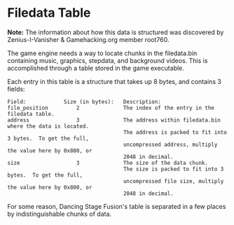 # Filedata Table
**Note:** The information about how this data is structured was discovered by Zenius-I-Vanisher & Gamehacking.org member root760. 

The game engine needs a way to locate chunks in the filedata.bin containing music, graphics, stepdata, and background videos.  This is accomplished through a table stored in the game executable.

Each entry in this table is a structure that takes up 8 bytes, and contains 3 fields:
```
Field:            Size (in bytes):   Description:
file_position         2              The index of the entry in the filedata table.
address               3              The address within filedata.bin where the data is located.
                                     The address is packed to fit into 3 bytes.  To get the full,
                                     uncompressed address, multiply the value here by 0x800, or
                                     2048 in decimal.
size                  3              The size of the data chunk.
                                     The size is packed to fit into 3 bytes.  To get the full,
                                     uncompressed file size, multiply the value here by 0x800, or
                                     2048 in decimal.
```
For some reason, Dancing Stage Fusion's table is separated in a few places by indistinguishable chunks of data.
